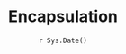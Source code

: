 ---
title : "Encapsulation"
date :  "`r Sys.Date()`" 
weight : 5 
chapter : false
pre : " <b> 1.5 </b> "
---